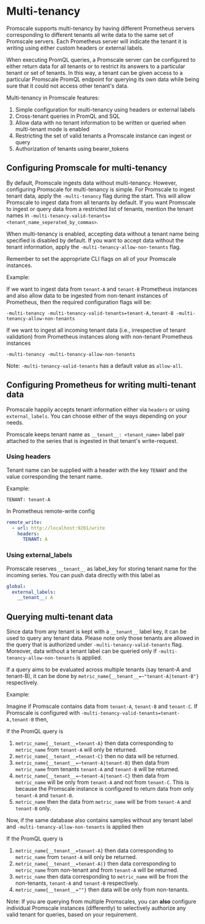# Multi-tenancy

Promscale supports multi-tenancy by having different Prometheus servers
corresponding to different tenants all write data to the same set of Promscale
servers. Each Prometheus server will indicate the tenant it is writing using
either custom headers or external labels.

When executing PromQL queries, a Promscale server can be configured to either
return data for all tenants or to restrict its answers to a particular tenant or set of tenants.
In this way, a tenant can be given access to a particular Promscale PromQL endpoint for
querying its own data while being sure that it could not access other tenant's data.

Multi-tenancy in Promscale features:
1. Simple configuration for multi-tenancy using headers or external labels
2. Cross-tenant queries in PromQL and SQL
3. Allow data with no tenant information to be written or queried when multi-tenant mode is enabled
4. Restricting the set of valid tenants a Promscale instance can ingest or query
5. Authorization of tenants using bearer_tokens

## Configuring Promscale for multi-tenancy

By default, Promscale ingests data without multi-tenancy. However, configuring Promscale for multi-tenancy is simple.
For Promscale to ingest tenant data, apply the `-multi-tenancy` flag during the start. This will allow Promscale to
ingest data from all tenants by default. If you want Promscale to ingest or query data from a restricted list of tenants, mention the
tenant names in `-multi-tenancy-valid-tenants=<tenant_name_seperated_by_commas>`.

When multi-tenancy is enabled, accepting data without a tenant name being specified is disabled by default.
If you want to accept data without the tenant information, apply the `-multi-tenancy-allow-non-tenants` flag.

Remember to set the appropriate CLI flags on all of your Promscale instances.

Example:

If we want to ingest data from `tenant-A` and `tenant-B` Prometheus instances and also allow data to
be ingested from non-tenant instances of Prometheus, then the required configuration flags will be:

```shell
-multi-tenancy -multi-tenancy-valid-tenants=tenant-A,tenant-B -multi-tenancy-allow-non-tenants
```

If we want to ingest all incoming tenant data (i.e., irrespective of tenant validation) from
Prometheus instances along with non-tenant Prometheus instances

```shell
-multi-tenancy -multi-tenancy-allow-non-tenants
```

Note: `-multi-tenancy-valid-tenants` has a default value as `allow-all`.

## Configuring Prometheus for writing multi-tenant data

Promscale happily accepts tenant information either via `headers` or using `external_labels`.
You can choose either of the ways depending on your needs.

Promscale keeps tenant name as `__tenant__: <tenant_name>` label pair attached to the series that is
ingested in that tenant's write-request.

### Using headers

Tenant name can be supplied with a header with the key `TENANT` and the value corresponding the tenant name.

Example:

`TENANT: tenant-A`

In Prometheus remote-write config

```yaml
remote_write:
  - url: http://localhost:9201/write
    headers:
      TENANT: A
```

### Using external_labels

Promscale reserves `__tenant__` as label_key for storing tenant name for the incoming series. You can
push data directly with this label as

```yaml
global:
  external_labels:
    __tenant__: A
```

## Querying multi-tenant data

Since data from any tenant is kept with a `__tenant__` label key, it can be used to query any tenant data.
Please note only those tenants are allowed in the query that is authorized under `-multi-tenancy-valid-tenants`
flag. Moreover, data without a tenant label can be queried only if `-multi-tenancy-allow-non-tenants` is applied.

If a query aims to be evaluated across multiple tenants (say tenant-A and tenant-B), it can be done
by `metric_name{__tenant__=~"tenant-A|tenant-B"}` respectively.

Example:

Imagine if Promscale contains data from `tenant-A`, `tenant-B` and `tenant-C`. If Promscale is configured with
`-multi-tenancy-valid-tenants=tenant-A,tenant-B` then,

If the PromQL query is
1. `metric_name{__tenant__=tenant-A}` then data corresponding to `metric_name` from `tenant-A` will
    only be returned.
2. `metric_name{__tenant__=tenant-C}` then no data will be returned.
3. `metric_name{__tenant__=~tenant-A|tenant-B}` then data from `metric_name` from tenants `tenant-A` and `tenant-B`
    will be returned.
4. `metric_name{__tenant__=~tenant-A|tenant-C}` then data from `metric_name` will be only from `tenant-A` and
    not from `tenant-C`. This is because the Promscale instance is configured to return data from only `tenant-A` and `tenant-B`.
5. `metric_name` then the data from `metric_name` will be from `tenant-A` and `tenant-B` only.

Now, if the same database also contains samples without any tenant label and `-multi-tenancy-allow-non-tenants` is applied then

If the PromQL query is
1. `metric_name{__tenant__=tenant-A}` then data corresponding to `metric_name` from `tenant-A` will
   only be returned.
2. `metric_name{__tenant__=tenant-A|}` then data corresponding to `metric_name` from non-tenant and from `tenant-A`
   will be returned.
3. `metric_name` then data corresponding to `metric_name` will be from the non-tenants, `tenant-A` and `tenant-B` respectively.
4. `metric_name{__tenant__=""}` then data will be only from non-tenants.

Note: If you are querying from multiple Promscales, you can **also** configure individual Promscale instances (differently) to selectively
authorize any valid tenant for queries, based on your requirement.
